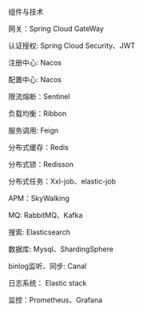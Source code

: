 组件与技术

网关：Spring Cloud GateWay

认证授权: Spring Cloud Security、JWT

注册中心: Nacos

配置中心: Nacos

限流熔断：Sentinel

负载均衡：Ribbon

服务调用: Feign

分布式缓存：Redis

分布式锁：Redisson

分布式任务：Xxl-job、elastic-job

APM：SkyWalking

MQ: RabbitMQ、Kafka

搜索: Elasticsearch

数据库: Mysql、ShardingSphere

binlog监听、同步: Canal

日志系统： Elastic stack

监控：Prometheus、Grafana



